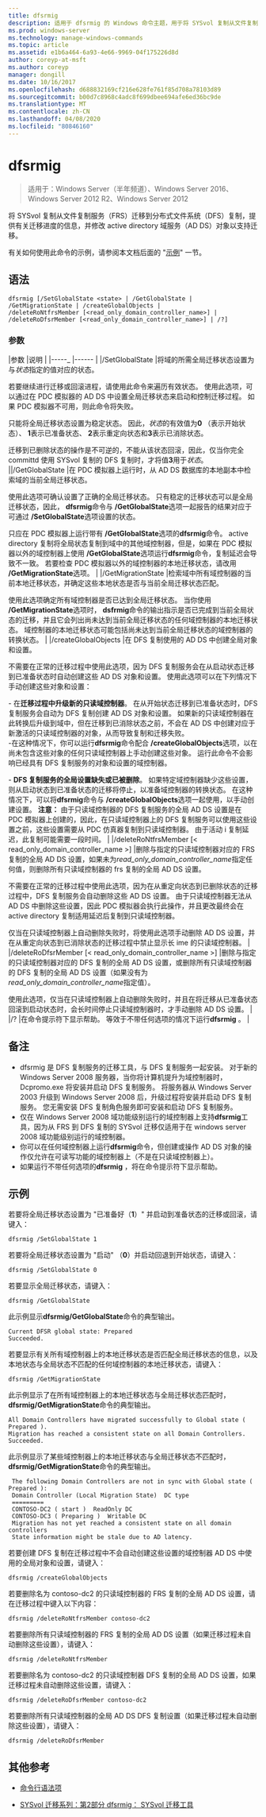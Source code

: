```yaml
---
title: dfsrmig
description: 适用于 dfsrmig 的 Windows 命令主题，用于将 SYSvol 复制从文件复制服务（FRS）迁移到分布式文件系统（DFS）复制，提供有关迁移进度的信息，并修改 active directory 域服务（AD DS）对象以支持迁移。
ms.prod: windows-server
ms.technology: manage-windows-commands
ms.topic: article
ms.assetid: e1b6a464-6a93-4e66-9969-04f175226d8d
author: coreyp-at-msft
ms.author: coreyp
manager: dongill
ms.date: 10/16/2017
ms.openlocfilehash: d688832169cf216e628fe761f85d708a78103d89
ms.sourcegitcommit: b00d7c8968c4adc8f699dbee694afe6ed36bc9de
ms.translationtype: MT
ms.contentlocale: zh-CN
ms.lasthandoff: 04/08/2020
ms.locfileid: "80846160"
---
```

# <a name="dfsrmig"></a>dfsrmig

>适用于：Windows Server（半年频道）、Windows Server 2016、Windows Server 2012 R2、Windows Server 2012

将 SYSvol 复制从文件复制服务（FRS）迁移到分布式文件系统（DFS）复制，提供有关迁移进度的信息，并修改 active directory 域服务（AD DS）对象以支持迁移。

有关如何使用此命令的示例，请参阅本文档后面的 "[示例](#BKMK_examples)" 一节。

## <a name="syntax"></a>语法

```
dfsrmig [/SetGlobalState <state> | /GetGlobalState | /GetMigrationState | /createGlobalObjects | 
/deleteRoNtfrsMember [<read_only_domain_controller_name>] | /deleteRoDfsrMember [<read_only_domain_controller_name>] | /?]
```

### <a name="parameters"></a>参数

|参数 |说明 | |-----_ |------ | |/SetGlobalState <state> |将域的所需全局迁移状态设置为与*状态*指定的值对应的状态。<p>若要继续进行迁移或回滚进程，请使用此命令来遍历有效状态。 使用此选项，可以通过在 PDC 模拟器的 AD DS 中设置全局迁移状态来启动和控制迁移过程。 如果 PDC 模拟器不可用，则此命令将失败。<p>只能将全局迁移状态设置为稳定状态。 因此，*状态*的有效值为**0** （表示开始状态）、 **1**表示已准备状态、 **2**表示重定向状态和**3**表示已消除状态。<p>迁移到已删除状态的操作是不可逆的，不能从该状态回滚，因此，仅当你完全 committd 使用 SYSvol 复制的 DFS 复制时，才将值**3**用于*状态*。 ||/GetGlobalState |在 PDC 模拟器上运行时，从 AD DS 数据库的本地副本中检索域的当前全局迁移状态。<p>使用此选项可确认设置了正确的全局迁移状态。 只有稳定的迁移状态可以是全局迁移状态，因此， **dfsrmig**命令与 **/GetGlobalState**选项一起报告的结果对应于可通过 **/SetGlobalState**选项设置的状态。<p>只应在 PDC 模拟器上运行带有 **/GetGlobalState**选项的**dfsrmig**命令。 active directory 复制将全局状态复制到域中的其他域控制器，但是，如果在 PDC 模拟器以外的域控制器上使用 **/GetGlobalState**选项运行**dfsrmig**命令，复制延迟会导致不一致。 若要检查 PDC 模拟器以外的域控制器的本地迁移状态，请改用 **/GetMigrationState**选项。 | |/GetMigrationState |检索域中所有域控制器的当前本地迁移状态，并确定这些本地状态是否与当前全局迁移状态匹配。<p>使用此选项确定所有域控制器是否已达到全局迁移状态。 当你使用 **/GetMigrationState**选项时， **dsfrmig**命令的输出指示是否已完成到当前全局状态的迁移，并且它会列出尚未达到当前全局迁移状态的任何域控制器的本地迁移状态。 域控制器的本地迁移状态可能包括尚未达到当前全局迁移状态的域控制器的转换状态。 | |/createGlobalObjects |在 DFS 复制使用的 AD DS 中创建全局对象和设置。<p>不需要在正常的迁移过程中使用此选项，因为 DFS 复制服务会在从启动状态迁移到已准备状态时自动创建这些 AD DS 对象和设置。 使用此选项可以在下列情况下手动创建这些对象和设置：<p>-  在**迁移过程中升级新的只读域控制器**。 在从开始状态迁移到已准备状态时，DFS 复制服务会自动为 DFS 复制创建 AD DS 对象和设置。 如果新的只读域控制器在此转换后升级到域中，但在迁移到已消除状态之前，不会在 AD DS 中创建对应于新激活的只读域控制器的对象，从而导致复制和迁移失败。<br />-在这种情况下，你可以运行**dfsrmig**命令配合 **/createGlobalObjects**选项，以在尚未包含这些对象的任何只读域控制器上手动创建这些对象。 运行此命令不会影响已经具有 DFS 复制服务的对象和设置的域控制器。<p>- **DFS 复制服务的全局设置缺失或已被删除**。 如果特定域控制器缺少这些设置，则从启动状态到已准备状态的迁移将停止，以准备域控制器的转换状态。 在这种情况下，可以将**dfsrmig**命令与 **/createGlobalObjects**选项一起使用，以手动创建设置。 **注意：** 由于只读域控制器的 DFS 复制服务的全局 AD DS 设置是在 PDC 模拟器上创建的，因此，在只读域控制器上的 DFS 复制服务可以使用这些设置之前，这些设置需要从 PDC 仿真器复制到只读域控制器。 由于活动 i 复制延迟，此复制可能需要一段时间。 | |/deleteRoNtfrsMember [< read_only_domain_controller_name >] |删除与指定的只读域控制器对应的 FRS 复制的全局 AD DS 设置，如果未为*read_only_domain_controller_name*指定任何值，则删除所有只读域控制器的 frs 复制的全局 AD DS 设置。<p>不需要在正常的迁移过程中使用此选项，因为在从重定向状态到已删除状态的迁移过程中，DFS 复制服务会自动删除这些 AD DS 设置。 由于只读域控制器无法从 AD DS 中删除这些设置，因此 PDC 模拟器会执行此操作，并且更改最终会在 active directory 复制适用延迟后复制到只读域控制器。<p>仅当在只读域控制器上自动删除失败时，将使用此选项手动删除 AD DS 设置，并在从重定向状态到已消除状态的迁移过程中禁止显示长 ime 的只读域控制器。 | |/deleteRoDfsrMember [< read_only_domain_controller_name >] |删除与指定的只读域控制器对应的 DFS 复制的全局 AD DS 设置，或删除所有只读域控制器的 DFS 复制的全局 AD DS 设置（如果没有为*read_only_domain_controller_name*指定值）。<p>使用此选项，仅当在只读域控制器上自动删除失败时，并且在将迁移从已准备状态回滚到启动状态时，会长时间停止只读域控制器时，才手动删除 AD DS 设置。 | |/? |在命令提示符下显示帮助。 等效于不带任何选项的情况下运行**dfsrmig** 。 |

## <a name="remarks"></a>备注
- dfsrmig 是 DFS 复制服务的迁移工具，与 DFS 复制服务一起安装。
 对于新的 Windows Server 2008 服务器，当你将计算机提升为域控制器时，Dcpromo.exe 将安装并启动 DFS 复制服务。 将服务器从 Windows Server 2003 升级到 Windows Server 2008 后，升级过程将安装并启动 DFS 复制服务。 您无需安装 DFS 复制角色服务即可安装和启动 DFS 复制服务。
- 仅在 Windows Server 2008 域功能级别运行的域控制器上支持**dfsrmig**工具，因为从 FRS 到 DFS 复制的 SYSvol 迁移仅适用于在 windows server 2008 域功能级别运行的域控制器。
- 你可以在任何域控制器上运行**dfsrmig**命令，但创建或操作 AD DS 对象的操作仅允许在可读写功能的域控制器上（不是在只读域控制器上）。
- 如果运行不带任何选项的**dfsrmig** ，将在命令提示符下显示帮助。

## <a name="examples"></a><a name=BKMK_examples></a>示例
若要将全局迁移状态设置为 "已准备好（**1**）" 并启动到准备状态的迁移或回滚，请键入：
 ```
 dfsrmig /SetGlobalState 1
 ```
 若要将全局迁移状态设置为 "启动" （**0**）并启动回退到开始状态，请键入：
 ```
 dfsrmig /SetGlobalState 0
 ```
 若要显示全局迁移状态，请键入：
 ```
 dfsrmig /GetGlobalState
 ```
 此示例显示**dfsrmig/GetGlobalState**命令的典型输出。
 ```
 Current DFSR global state: Prepared 
 Succeeded.
 ```
 若要显示有关所有域控制器上的本地迁移状态是否匹配全局迁移状态的信息，以及本地状态与全局状态不匹配的任何域控制器的本地迁移状态，请键入：
 ```
 dfsrmig /GetMigrationState
 ```
 此示例显示了在所有域控制器上的本地迁移状态与全局迁移状态匹配时， **dfsrmig/GetMigrationState**命令的典型输出。
 ```
 All Domain Controllers have migrated successfully to Global state ( Prepared ).
 Migration has reached a consistent state on all Domain Controllers.
 Succeeded.
 ```
 此示例显示了某些域控制器上的本地迁移状态与全局迁移状态不匹配时， **dfsrmig/GetMigrationState**命令的典型输出。
 ```
  The following Domain Controllers are not in sync with Global state ( Prepared ):
  Domain Controller (Local Migration State)  DC type
  =========
  CONTOSO-DC2 ( start )  ReadOnly DC
  CONTOSO-DC3 ( Preparing )  Writable DC
  Migration has not yet reached a consistent state on all domain controllers
  State information might be stale due to AD latency.
 ```
若要创建 DFS 复制在迁移过程中不会自动创建这些设置的域控制器 AD DS 中使用的全局对象和设置，请键入：
```
dfsrmig /createGlobalObjects
```
若要删除名为 contoso-dc2 的只读域控制器的 FRS 复制的全局 AD DS 设置，请在迁移过程中键入以下内容：
```
dfsrmig /deleteRoNtfrsMember contoso-dc2
```
若要删除所有只读域控制器的 FRS 复制的全局 AD DS 设置（如果迁移过程未自动删除这些设置），请键入：
```
dfsrmig /deleteRoNtfrsMember
```
若要删除名为 contoso-dc2 的只读域控制器 DFS 复制的全局 AD DS 设置，如果迁移过程未自动删除这些设置，请键入：
```
dfsrmig /deleteRoDfsrMember contoso-dc2
```
若要删除所有只读域控制器的全局 AD DS DFS 复制设置（如果迁移过程未自动删除这些设置），请键入：
```
dfsrmig /deleteRoDfsrMember
```
## <a name="additional-references"></a>其他参考
- [命令行语法项](https://go.microsoft.com/fwlink/?LinkId=122056)

- [SYSvol 迁移系列：第2部分 dfsrmig： SYSvol 迁移工具](https://go.microsoft.com/fwlink/?LinkID=121757)
